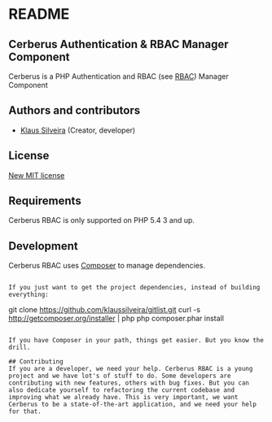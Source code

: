 README
======

Cerberus Authentication & RBAC Manager Component
------------


Cerberus is a PHP Authentication and RBAC (see [RBAC](http://en.wikipedia.org/wiki/Role-based_access_control)) Manager Component

## Authors and contributors
* [Klaus Silveira](http://www.klaussilveira.com) (Creator, developer)

## License
[New MIT license](http://www.opensource.org/licenses/mit-license.php)

## Requirements
Cerberus RBAC is only supported on PHP 5.4 3 and up.

## Development
Cerberus RBAC uses [Composer](http://getcomposer.org/) to manage dependencies.
```

If you just want to get the project dependencies, instead of building everything:

```
git clone https://github.com/klaussilveira/gitlist.git
curl -s http://getcomposer.org/installer | php
php composer.phar install
```

If you have Composer in your path, things get easier. But you know the drill.

## Contributing
If you are a developer, we need your help. Cerberus RBAC is a young project and we have lot's of stuff to do. Some developers are contributing with new features, others with bug fixes. But you can also dedicate yourself to refactoring the current codebase and improving what we already have. This is very important, we want Cerberus to be a state-of-the-art application, and we need your help for that.